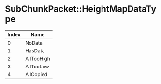 # SubChunkPacket::HeightMapDataType

Index | Name
--- | ---
0 | NoData
1 | HasData
2 | AllTooHigh
3 | AllTooLow
4 | AllCopied